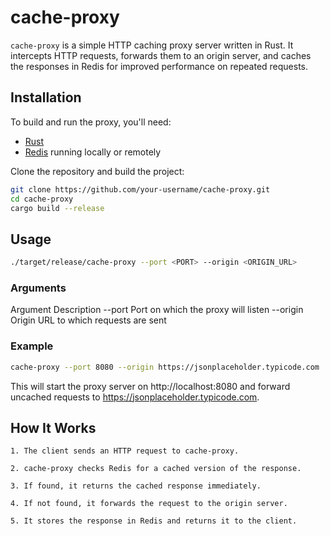 # cache-proxy

`cache-proxy` is a simple HTTP caching proxy server written in Rust. It intercepts HTTP requests, forwards them to an origin server, and caches the responses in Redis for improved performance on repeated requests.

## Installation

To build and run the proxy, you'll need:

- [Rust](https://www.rust-lang.org/tools/install)
- [Redis](https://redis.io/) running locally or remotely

Clone the repository and build the project:

```bash
git clone https://github.com/your-username/cache-proxy.git
cd cache-proxy
cargo build --release
```

## Usage

```bash
./target/release/cache-proxy --port <PORT> --origin <ORIGIN_URL>
```

### Arguments

Argument Description
--port Port on which the proxy will listen
--origin Origin URL to which requests are sent

### Example

```bash
cache-proxy --port 8080 --origin https://jsonplaceholder.typicode.com
```

This will start the proxy server on http://localhost:8080 and forward uncached requests to https://jsonplaceholder.typicode.com.

## How It Works

    1. The client sends an HTTP request to cache-proxy.

    2. cache-proxy checks Redis for a cached version of the response.

    3. If found, it returns the cached response immediately.

    4. If not found, it forwards the request to the origin server.

    5. It stores the response in Redis and returns it to the client.
